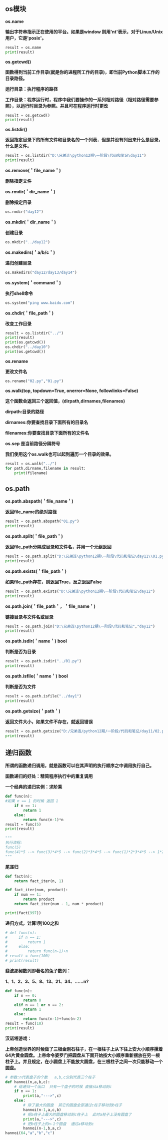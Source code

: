 ## os模块

**os.name**

**输出字符串指示正在使用的平台。如果是window 则用'nt'表示，对于Linux/Unix用户，它是'posix'。**

```python
result = os.name
print(result)
```

**os.getcwd()**

**函数得到当前工作目录(就是你的进程所工作的目录)，即当前Python脚本工作的目录路径。**

**运行目录：执行程序的路径**

**工作目录：程序运行时，程序中我们要操作的一系列相对路径（相对路径需要参照），以运行时目录为参照。并且可在程序运行时更改**

```python
result = os.getcwd()
print(result)
```

**os.listdir()**

**返回指定目录下的所有文件和目录名的一个列表**，**但是并没有列出来什么是目录，什么是文件。**

```python
result = os.listdir("D:\兄弟连\python12期\一阶段\代码和笔记\day11")
print(result)
```

**os.remove(＇file_name＇)**

**删除指定文件**

**os.rmdir(＇dir_name＇)**

**删除指定目录**

```python
os.rmdir("day12")
```

**os.mkdir(＇dir_name＇)**

**创建目录**

```python
os.mkdir("../day12")
```

**os.makedirs(＇a/b/c＇)**

**递归创建目录**

```python
os.makedirs("day12/day13/day14")
```

**os.system(＇command＇)**

**执行shell命令**

```python
os.system("ping www.baidu.com")
```

**os.chdir(＇file_path＇)**

**改变工作目录**

```python
result = os.listdir("../")
print(result)
print(os.getcwd())
os.chdir("../day10")
print(os.getcwd())
```

**os.rename**

**更改文件名**

```python
os.rename("02.py","01.py")
```

**os.walk(top, topdown=True, onerror=None, followlinks=False)**

**这个函数会返回三个返回值，(dirpath,dirnames,filenames)**

**dirpath:目录的路径**

**dirnames:你要查找目录下面所有的目录名**

**filenames:你要查找目录下面所有的文件名**

**os.sep 是当前路径分隔符号**

**我们使用这个os.walk也可以起到遍历一个目录的效果。**

```python
result = os.walk("../")
for path,dirname,filename in result:
    print(filename)
```

## os.path

**os.path.abspath(＇file_name＇)**

**返回file_name的绝对路径**

```python
result = os.path.abspath("01.py")
print(result)
```

**os.path.split(＇file_path＇)**

**返回file_path分隔成目录和文件名，并用一个元组返回**

```python
result = os.path.split("D:\兄弟连\python12期\一阶段\代码和笔记\day11\\01.py")
print(result)
```

**os.path.exists(＇file_path＇)**

**如果file_path存在，则返回True，反之返回False**

```python
result = os.path.exists("D:\兄弟连\python12期\一阶段\代码和笔记\day12")
print(result)
```

**os.path.join(＇file_path＇，＇file_name＇)**

**链接目录与文件名或目录**

```python
result = os.path.join("D:\兄弟连\python12期\一阶段\代码和笔记","day12")
print(result)
```

**os.path.isdir(＇name＇)**  **bool**

**判断是否为目录**

```python
result = os.path.isdir("../01.py")
print(result)
```

**os.path.isfile(＇name＇)**  **bool**

**判断是否为文件**

```python
result = os.path.isfile("../day1")
print(result)
```

**os.path.getsize(＇path＇)**

**返回文件大小，如果文件不存在，就返回错误**

```python
result = os.path.getsize("D:/兄弟连/python12期/一阶段/代码和笔记/day11/02.py")
print(result)
```

## 递归函数

**所谓的函数递归调用，就是函数可以在其声明的执行顺序之中调用执行自己。**

**函数递归的好处：精简程序执行中的重复调用**

 

**一个经典的递归实例：求阶乘**

```python
def func(n):
#如果 n == 1 的时候 返回 1
    if n == 1:
        return 1
    else:
        return func(n-1)*n
result = func(5)
print(result)

"""
执行流程:
func(5)
func(4)*5 --> func(3)*4*5 --> func(2)*3*4*5 --> func(1)*2*3*4*5 --> 1*2*3*4*5 ---> 120
"""
```

**尾递归**

```python
def fact(n):
    return fact_iter(n, 1)

def fact_iter(num, product):
    if num == 1:
        return product
    return fact_iter(num - 1, num * product)

print(fact(997))
```

**递归方式，计算1到100之和**

```python
# def func(n):
#     if n == 1:
#         return 1
#     else:
#         return func(n-1)+n
# result = func(100)
# print(result)
```

**斐波那契数列即著名的兔子数列：**

**1、1、2、3、5、8、13、21、34、……n?**

```python
def func(n):
    if n == 0:
        return 0
    elif n == 1 or n == 2:
        return 1
    else:
        return func(n-1)+func(n-2)
result = func(10)
print(result)
```

**汉诺塔游戏：**

**上帝创造世界的时候做了三根金刚石柱子，在一根柱子上从下往上安大小顺序摞着64片黄金圆盘。上帝命令婆罗门把圆盘从下面开始按大小顺序重新摆放在另一根柱子上。并且规定，在小圆盘上不能放大圆盘，在三根柱子之间一次只能移动一个圆盘。**

```python
# 参数:n代表盘子的个数   a,b,c分别代表三个柱子
def hannoi(n,a,b,c):
    # 给递归一个出口  只有一个盘子的时候 直接从a移动到c
    if n == 1:
        print(a,"--->",c)
    else:
        # 除了最大的圆盘  其它的圆盘全部通过c柱子移动到b柱子
        hannoi(n-1,a,c,b)
        # 把a柱子上最大的圆盘移动到c柱子上  此时a柱子上没有圆盘了
        print(a,"--->",c)
        # 把b柱子上的n-1个圆盘  通过a移动到c
        hannoi(n-1,b,a,c)
hannoi(64,"a","b","c")
```


